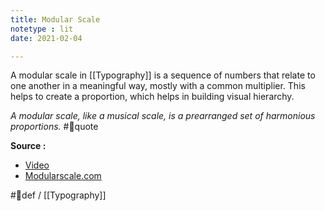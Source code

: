 ```yaml
---
title: Modular Scale
notetype : lit
date: 2021-02-04

---
```


A modular scale in [[Typography]] is a sequence of numbers that relate to one another in a meaningful way, mostly with a common multiplier. This helps to create a proportion, which helps in building visual hierarchy. 

*A modular scale, like a musical scale, is a prearranged set of harmonious proportions.* #🔖quote 

**Source :**
- [Video](https://vimeo.com/17079380)
- [Modularscale.com](https://www.modularscale.com/)

#🌱def / [[Typography]]